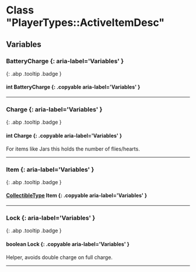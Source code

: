 # Class "PlayerTypes::ActiveItemDesc"
## Variables
### BatteryCharge {: aria-label='Variables' }
[ ](#){: .abp .tooltip .badge }
#### int BatteryCharge  {: .copyable aria-label='Variables' }

___ 
### Charge {: aria-label='Variables' }
[ ](#){: .abp .tooltip .badge }
#### int Charge  {: .copyable aria-label='Variables' }
For items like Jars this holds the number of flies/hearts. 
___ 
### Item {: aria-label='Variables' }
[ ](#){: .abp .tooltip .badge }
#### [CollectibleType](../enums/CollectibleType) Item {: .copyable aria-label='Variables' }

___ 
### Lock {: aria-label='Variables' }
[ ](#){: .abp .tooltip .badge }
#### boolean Lock  {: .copyable aria-label='Variables' }
Helper, avoids double charge on full charge. 
___ 
